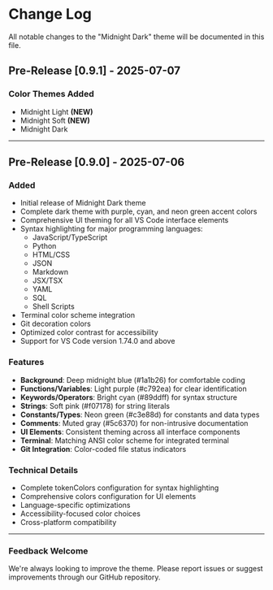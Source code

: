 # Change Log

All notable changes to the "Midnight Dark" theme will be documented in this file.

## Pre-Release [0.9.1] - 2025-07-07

### Color Themes Added

- Midnight Light **(NEW)**
- Midnight Soft **(NEW)**
- Midnight Dark

---

## Pre-Release [0.9.0] - 2025-07-06

### Added

- Initial release of Midnight Dark theme
- Complete dark theme with purple, cyan, and neon green accent colors
- Comprehensive UI theming for all VS Code interface elements
- Syntax highlighting for major programming languages:
  - JavaScript/TypeScript
  - Python
  - HTML/CSS
  - JSON
  - Markdown
  - JSX/TSX
  - YAML
  - SQL
  - Shell Scripts
- Terminal color scheme integration
- Git decoration colors
- Optimized color contrast for accessibility
- Support for VS Code version 1.74.0 and above

### Features

- **Background**: Deep midnight blue (#1a1b26) for comfortable coding
- **Functions/Variables**: Light purple (#c792ea) for clear identification
- **Keywords/Operators**: Bright cyan (#89ddff) for syntax structure
- **Strings**: Soft pink (#f07178) for string literals
- **Constants/Types**: Neon green (#c3e88d) for constants and data types
- **Comments**: Muted gray (#5c6370) for non-intrusive documentation
- **UI Elements**: Consistent theming across all interface components
- **Terminal**: Matching ANSI color scheme for integrated terminal
- **Git Integration**: Color-coded file status indicators

### Technical Details

- Complete tokenColors configuration for syntax highlighting
- Comprehensive colors configuration for UI elements
- Language-specific optimizations
- Accessibility-focused color choices
- Cross-platform compatibility

---

### Feedback Welcome

We're always looking to improve the theme. Please report issues or suggest improvements through our GitHub repository.
